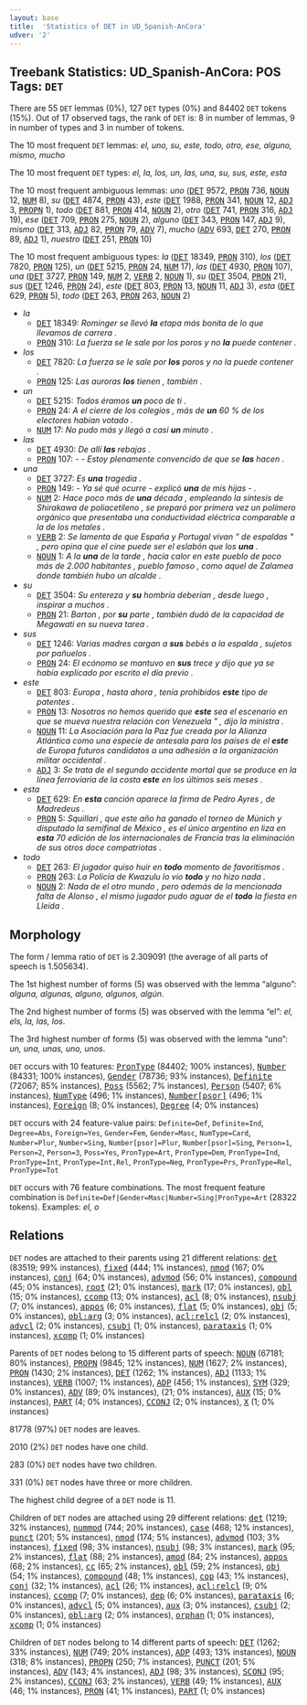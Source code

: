```yaml
---
layout: base
title:  'Statistics of DET in UD_Spanish-AnCora'
udver: '2'
---
```


## Treebank Statistics: UD_Spanish-AnCora: POS Tags: `DET`

There are 55 `DET` lemmas (0%), 127 `DET` types (0%) and 84402 `DET` tokens (15%).
Out of 17 observed tags, the rank of `DET` is: 8 in number of lemmas, 9 in number of types and 3 in number of tokens.

The 10 most frequent `DET` lemmas: <em>el, uno, su, este, todo, otro, ese, alguno, mismo, mucho</em>

The 10 most frequent `DET` types:  <em>el, la, los, un, las, una, su, sus, este, esta</em>

The 10 most frequent ambiguous lemmas: <em>uno</em> (<tt><a href="es_ancora-pos-DET.html">DET</a></tt> 9572, <tt><a href="es_ancora-pos-PRON.html">PRON</a></tt> 736, <tt><a href="es_ancora-pos-NOUN.html">NOUN</a></tt> 12, <tt><a href="es_ancora-pos-NUM.html">NUM</a></tt> 8), <em>su</em> (<tt><a href="es_ancora-pos-DET.html">DET</a></tt> 4874, <tt><a href="es_ancora-pos-PRON.html">PRON</a></tt> 43), <em>este</em> (<tt><a href="es_ancora-pos-DET.html">DET</a></tt> 1988, <tt><a href="es_ancora-pos-PRON.html">PRON</a></tt> 341, <tt><a href="es_ancora-pos-NOUN.html">NOUN</a></tt> 12, <tt><a href="es_ancora-pos-ADJ.html">ADJ</a></tt> 3, <tt><a href="es_ancora-pos-PROPN.html">PROPN</a></tt> 1), <em>todo</em> (<tt><a href="es_ancora-pos-DET.html">DET</a></tt> 881, <tt><a href="es_ancora-pos-PRON.html">PRON</a></tt> 414, <tt><a href="es_ancora-pos-NOUN.html">NOUN</a></tt> 2), <em>otro</em> (<tt><a href="es_ancora-pos-DET.html">DET</a></tt> 741, <tt><a href="es_ancora-pos-PRON.html">PRON</a></tt> 316, <tt><a href="es_ancora-pos-ADJ.html">ADJ</a></tt> 19), <em>ese</em> (<tt><a href="es_ancora-pos-DET.html">DET</a></tt> 709, <tt><a href="es_ancora-pos-PRON.html">PRON</a></tt> 275, <tt><a href="es_ancora-pos-NOUN.html">NOUN</a></tt> 2), <em>alguno</em> (<tt><a href="es_ancora-pos-DET.html">DET</a></tt> 343, <tt><a href="es_ancora-pos-PRON.html">PRON</a></tt> 147, <tt><a href="es_ancora-pos-ADJ.html">ADJ</a></tt> 9), <em>mismo</em> (<tt><a href="es_ancora-pos-DET.html">DET</a></tt> 313, <tt><a href="es_ancora-pos-ADJ.html">ADJ</a></tt> 82, <tt><a href="es_ancora-pos-PRON.html">PRON</a></tt> 79, <tt><a href="es_ancora-pos-ADV.html">ADV</a></tt> 7), <em>mucho</em> (<tt><a href="es_ancora-pos-ADV.html">ADV</a></tt> 693, <tt><a href="es_ancora-pos-DET.html">DET</a></tt> 270, <tt><a href="es_ancora-pos-PRON.html">PRON</a></tt> 89, <tt><a href="es_ancora-pos-ADJ.html">ADJ</a></tt> 1), <em>nuestro</em> (<tt><a href="es_ancora-pos-DET.html">DET</a></tt> 251, <tt><a href="es_ancora-pos-PRON.html">PRON</a></tt> 10)

The 10 most frequent ambiguous types:  <em>la</em> (<tt><a href="es_ancora-pos-DET.html">DET</a></tt> 18349, <tt><a href="es_ancora-pos-PRON.html">PRON</a></tt> 310), <em>los</em> (<tt><a href="es_ancora-pos-DET.html">DET</a></tt> 7820, <tt><a href="es_ancora-pos-PRON.html">PRON</a></tt> 125), <em>un</em> (<tt><a href="es_ancora-pos-DET.html">DET</a></tt> 5215, <tt><a href="es_ancora-pos-PRON.html">PRON</a></tt> 24, <tt><a href="es_ancora-pos-NUM.html">NUM</a></tt> 17), <em>las</em> (<tt><a href="es_ancora-pos-DET.html">DET</a></tt> 4930, <tt><a href="es_ancora-pos-PRON.html">PRON</a></tt> 107), <em>una</em> (<tt><a href="es_ancora-pos-DET.html">DET</a></tt> 3727, <tt><a href="es_ancora-pos-PRON.html">PRON</a></tt> 149, <tt><a href="es_ancora-pos-NUM.html">NUM</a></tt> 2, <tt><a href="es_ancora-pos-VERB.html">VERB</a></tt> 2, <tt><a href="es_ancora-pos-NOUN.html">NOUN</a></tt> 1), <em>su</em> (<tt><a href="es_ancora-pos-DET.html">DET</a></tt> 3504, <tt><a href="es_ancora-pos-PRON.html">PRON</a></tt> 21), <em>sus</em> (<tt><a href="es_ancora-pos-DET.html">DET</a></tt> 1246, <tt><a href="es_ancora-pos-PRON.html">PRON</a></tt> 24), <em>este</em> (<tt><a href="es_ancora-pos-DET.html">DET</a></tt> 803, <tt><a href="es_ancora-pos-PRON.html">PRON</a></tt> 13, <tt><a href="es_ancora-pos-NOUN.html">NOUN</a></tt> 11, <tt><a href="es_ancora-pos-ADJ.html">ADJ</a></tt> 3), <em>esta</em> (<tt><a href="es_ancora-pos-DET.html">DET</a></tt> 629, <tt><a href="es_ancora-pos-PRON.html">PRON</a></tt> 5), <em>todo</em> (<tt><a href="es_ancora-pos-DET.html">DET</a></tt> 263, <tt><a href="es_ancora-pos-PRON.html">PRON</a></tt> 263, <tt><a href="es_ancora-pos-NOUN.html">NOUN</a></tt> 2)


* <em>la</em>
  * <tt><a href="es_ancora-pos-DET.html">DET</a></tt> 18349: <em>Rominger se llevó <b>la</b> etapa más bonita de lo que llevamos de carrera .</em>
  * <tt><a href="es_ancora-pos-PRON.html">PRON</a></tt> 310: <em>La fuerza se le sale por los poros y no <b>la</b> puede contener .</em>
* <em>los</em>
  * <tt><a href="es_ancora-pos-DET.html">DET</a></tt> 7820: <em>La fuerza se le sale por <b>los</b> poros y no la puede contener .</em>
  * <tt><a href="es_ancora-pos-PRON.html">PRON</a></tt> 125: <em>Las auroras <b>los</b> tienen , también .</em>
* <em>un</em>
  * <tt><a href="es_ancora-pos-DET.html">DET</a></tt> 5215: <em>Todos éramos <b>un</b> poco de ti .</em>
  * <tt><a href="es_ancora-pos-PRON.html">PRON</a></tt> 24: <em>A el cierre de los colegios , más de <b>un</b> 60 % de los electores habían votado .</em>
  * <tt><a href="es_ancora-pos-NUM.html">NUM</a></tt> 17: <em>No pudo más y llegó a casi <b>un</b> minuto .</em>
* <em>las</em>
  * <tt><a href="es_ancora-pos-DET.html">DET</a></tt> 4930: <em>De allí <b>las</b> rebajas .</em>
  * <tt><a href="es_ancora-pos-PRON.html">PRON</a></tt> 107: <em>- - Estoy plenamente convencido de que se <b>las</b> hacen .</em>
* <em>una</em>
  * <tt><a href="es_ancora-pos-DET.html">DET</a></tt> 3727: <em>Es <b>una</b> tragedia .</em>
  * <tt><a href="es_ancora-pos-PRON.html">PRON</a></tt> 149: <em>- Ya sé qué ocurre - explicó <b>una</b> de mis hijas - .</em>
  * <tt><a href="es_ancora-pos-NUM.html">NUM</a></tt> 2: <em>Hace poco más de <b>una</b> década , empleando la síntesis de Shirakawa de poliacetileno , se preparó por primera vez un polímero orgánico que presentaba una conductividad eléctrica comparable a la de los metales .</em>
  * <tt><a href="es_ancora-pos-VERB.html">VERB</a></tt> 2: <em>Se lamenta de que España y Portugal vivan " de espaldas " , pero opina que el cine puede ser el eslabón que los <b>una</b> .</em>
  * <tt><a href="es_ancora-pos-NOUN.html">NOUN</a></tt> 1: <em>A la <b>una</b> de la tarde , hacía calor en este pueblo de poco más de 2.000 habitantes , pueblo famoso , como aquel de Zalamea donde también hubo un alcalde .</em>
* <em>su</em>
  * <tt><a href="es_ancora-pos-DET.html">DET</a></tt> 3504: <em>Su entereza y <b>su</b> hombría deberían , desde luego , inspirar a muchos .</em>
  * <tt><a href="es_ancora-pos-PRON.html">PRON</a></tt> 21: <em>Barton , por <b>su</b> parte , también dudó de la capacidad de Megawati en su nueva tarea .</em>
* <em>sus</em>
  * <tt><a href="es_ancora-pos-DET.html">DET</a></tt> 1246: <em>Varias madres cargan a <b>sus</b> bebés a la espalda , sujetos por pañuelos .</em>
  * <tt><a href="es_ancora-pos-PRON.html">PRON</a></tt> 24: <em>El ecónomo se mantuvo en <b>sus</b> trece y dijo que ya se había explicado por escrito el día previo .</em>
* <em>este</em>
  * <tt><a href="es_ancora-pos-DET.html">DET</a></tt> 803: <em>Europa , hasta ahora , tenía prohibidos <b>este</b> tipo de patentes .</em>
  * <tt><a href="es_ancora-pos-PRON.html">PRON</a></tt> 13: <em>Nosotros no hemos querido que <b>este</b> sea el escenario en que se mueva nuestra relación con Venezuela " , dijo la ministra .</em>
  * <tt><a href="es_ancora-pos-NOUN.html">NOUN</a></tt> 11: <em>La Asociación para la Paz fue creada por la Alianza Atlántica como una especie de antesala para los países de el <b>este</b> de Europa futuros candidatos a una adhesión a la organización militar occidental .</em>
  * <tt><a href="es_ancora-pos-ADJ.html">ADJ</a></tt> 3: <em>Se trata de el segundo accidente mortal que se produce en la línea ferroviaria de la costa <b>este</b> en los últimos seis meses .</em>
* <em>esta</em>
  * <tt><a href="es_ancora-pos-DET.html">DET</a></tt> 629: <em>En <b>esta</b> canción aparece la firma de Pedro Ayres , de Madredeus .</em>
  * <tt><a href="es_ancora-pos-PRON.html">PRON</a></tt> 5: <em>Squillari , que este año ha ganado el torneo de Múnich y disputado la semifinal de México , es el único argentino en liza en <b>esta</b> 70 edición de los internacionales de Francia tras la eliminación de sus otros doce compatriotas .</em>
* <em>todo</em>
  * <tt><a href="es_ancora-pos-DET.html">DET</a></tt> 263: <em>El jugador quiso huir en <b>todo</b> momento de favoritismos .</em>
  * <tt><a href="es_ancora-pos-PRON.html">PRON</a></tt> 263: <em>La Policía de Kwazulu lo vio <b>todo</b> y no hizo nada .</em>
  * <tt><a href="es_ancora-pos-NOUN.html">NOUN</a></tt> 2: <em>Nada de el otro mundo , pero además de la mencionada falta de Alonso , el mismo jugador pudo aguar de el <b>todo</b> la fiesta en Lleida .</em>

## Morphology

The form / lemma ratio of `DET` is 2.309091 (the average of all parts of speech is 1.505634).

The 1st highest number of forms (5) was observed with the lemma “alguno”: <em>alguna, algunas, alguno, algunos, algún</em>.

The 2nd highest number of forms (5) was observed with the lemma “el”: <em>el, els, la, las, los</em>.

The 3rd highest number of forms (5) was observed with the lemma “uno”: <em>un, una, unas, uno, unos</em>.

`DET` occurs with 10 features: <tt><a href="es_ancora-feat-PronType.html">PronType</a></tt> (84402; 100% instances), <tt><a href="es_ancora-feat-Number.html">Number</a></tt> (84331; 100% instances), <tt><a href="es_ancora-feat-Gender.html">Gender</a></tt> (78736; 93% instances), <tt><a href="es_ancora-feat-Definite.html">Definite</a></tt> (72067; 85% instances), <tt><a href="es_ancora-feat-Poss.html">Poss</a></tt> (5562; 7% instances), <tt><a href="es_ancora-feat-Person.html">Person</a></tt> (5407; 6% instances), <tt><a href="es_ancora-feat-NumType.html">NumType</a></tt> (496; 1% instances), <tt><a href="es_ancora-feat-Number-psor.html">Number[psor]</a></tt> (496; 1% instances), <tt><a href="es_ancora-feat-Foreign.html">Foreign</a></tt> (8; 0% instances), <tt><a href="es_ancora-feat-Degree.html">Degree</a></tt> (4; 0% instances)

`DET` occurs with 24 feature-value pairs: `Definite=Def`, `Definite=Ind`, `Degree=Abs`, `Foreign=Yes`, `Gender=Fem`, `Gender=Masc`, `NumType=Card`, `Number=Plur`, `Number=Sing`, `Number[psor]=Plur`, `Number[psor]=Sing`, `Person=1`, `Person=2`, `Person=3`, `Poss=Yes`, `PronType=Art`, `PronType=Dem`, `PronType=Ind`, `PronType=Int`, `PronType=Int,Rel`, `PronType=Neg`, `PronType=Prs`, `PronType=Rel`, `PronType=Tot`

`DET` occurs with 76 feature combinations.
The most frequent feature combination is `Definite=Def|Gender=Masc|Number=Sing|PronType=Art` (28322 tokens).
Examples: <em>el, o</em>


## Relations

`DET` nodes are attached to their parents using 21 different relations: <tt><a href="es_ancora-dep-det.html">det</a></tt> (83519; 99% instances), <tt><a href="es_ancora-dep-fixed.html">fixed</a></tt> (444; 1% instances), <tt><a href="es_ancora-dep-nmod.html">nmod</a></tt> (167; 0% instances), <tt><a href="es_ancora-dep-conj.html">conj</a></tt> (64; 0% instances), <tt><a href="es_ancora-dep-advmod.html">advmod</a></tt> (56; 0% instances), <tt><a href="es_ancora-dep-compound.html">compound</a></tt> (45; 0% instances), <tt><a href="es_ancora-dep-root.html">root</a></tt> (21; 0% instances), <tt><a href="es_ancora-dep-mark.html">mark</a></tt> (17; 0% instances), <tt><a href="es_ancora-dep-obl.html">obl</a></tt> (15; 0% instances), <tt><a href="es_ancora-dep-ccomp.html">ccomp</a></tt> (13; 0% instances), <tt><a href="es_ancora-dep-acl.html">acl</a></tt> (8; 0% instances), <tt><a href="es_ancora-dep-nsubj.html">nsubj</a></tt> (7; 0% instances), <tt><a href="es_ancora-dep-appos.html">appos</a></tt> (6; 0% instances), <tt><a href="es_ancora-dep-flat.html">flat</a></tt> (5; 0% instances), <tt><a href="es_ancora-dep-obj.html">obj</a></tt> (5; 0% instances), <tt><a href="es_ancora-dep-obl-arg.html">obl:arg</a></tt> (3; 0% instances), <tt><a href="es_ancora-dep-acl-relcl.html">acl:relcl</a></tt> (2; 0% instances), <tt><a href="es_ancora-dep-advcl.html">advcl</a></tt> (2; 0% instances), <tt><a href="es_ancora-dep-csubj.html">csubj</a></tt> (1; 0% instances), <tt><a href="es_ancora-dep-parataxis.html">parataxis</a></tt> (1; 0% instances), <tt><a href="es_ancora-dep-xcomp.html">xcomp</a></tt> (1; 0% instances)

Parents of `DET` nodes belong to 15 different parts of speech: <tt><a href="es_ancora-pos-NOUN.html">NOUN</a></tt> (67181; 80% instances), <tt><a href="es_ancora-pos-PROPN.html">PROPN</a></tt> (9845; 12% instances), <tt><a href="es_ancora-pos-NUM.html">NUM</a></tt> (1627; 2% instances), <tt><a href="es_ancora-pos-PRON.html">PRON</a></tt> (1430; 2% instances), <tt><a href="es_ancora-pos-DET.html">DET</a></tt> (1262; 1% instances), <tt><a href="es_ancora-pos-ADJ.html">ADJ</a></tt> (1133; 1% instances), <tt><a href="es_ancora-pos-VERB.html">VERB</a></tt> (1007; 1% instances), <tt><a href="es_ancora-pos-ADP.html">ADP</a></tt> (456; 1% instances), <tt><a href="es_ancora-pos-SYM.html">SYM</a></tt> (329; 0% instances), <tt><a href="es_ancora-pos-ADV.html">ADV</a></tt> (89; 0% instances),  (21; 0% instances), <tt><a href="es_ancora-pos-AUX.html">AUX</a></tt> (15; 0% instances), <tt><a href="es_ancora-pos-PART.html">PART</a></tt> (4; 0% instances), <tt><a href="es_ancora-pos-CCONJ.html">CCONJ</a></tt> (2; 0% instances), <tt><a href="es_ancora-pos-X.html">X</a></tt> (1; 0% instances)

81778 (97%) `DET` nodes are leaves.

2010 (2%) `DET` nodes have one child.

283 (0%) `DET` nodes have two children.

331 (0%) `DET` nodes have three or more children.

The highest child degree of a `DET` node is 11.

Children of `DET` nodes are attached using 29 different relations: <tt><a href="es_ancora-dep-det.html">det</a></tt> (1219; 32% instances), <tt><a href="es_ancora-dep-nummod.html">nummod</a></tt> (744; 20% instances), <tt><a href="es_ancora-dep-case.html">case</a></tt> (468; 12% instances), <tt><a href="es_ancora-dep-punct.html">punct</a></tt> (201; 5% instances), <tt><a href="es_ancora-dep-nmod.html">nmod</a></tt> (174; 5% instances), <tt><a href="es_ancora-dep-advmod.html">advmod</a></tt> (103; 3% instances), <tt><a href="es_ancora-dep-fixed.html">fixed</a></tt> (98; 3% instances), <tt><a href="es_ancora-dep-nsubj.html">nsubj</a></tt> (98; 3% instances), <tt><a href="es_ancora-dep-mark.html">mark</a></tt> (95; 2% instances), <tt><a href="es_ancora-dep-flat.html">flat</a></tt> (88; 2% instances), <tt><a href="es_ancora-dep-amod.html">amod</a></tt> (84; 2% instances), <tt><a href="es_ancora-dep-appos.html">appos</a></tt> (68; 2% instances), <tt><a href="es_ancora-dep-cc.html">cc</a></tt> (65; 2% instances), <tt><a href="es_ancora-dep-obl.html">obl</a></tt> (59; 2% instances), <tt><a href="es_ancora-dep-obj.html">obj</a></tt> (54; 1% instances), <tt><a href="es_ancora-dep-compound.html">compound</a></tt> (48; 1% instances), <tt><a href="es_ancora-dep-cop.html">cop</a></tt> (43; 1% instances), <tt><a href="es_ancora-dep-conj.html">conj</a></tt> (32; 1% instances), <tt><a href="es_ancora-dep-acl.html">acl</a></tt> (26; 1% instances), <tt><a href="es_ancora-dep-acl-relcl.html">acl:relcl</a></tt> (9; 0% instances), <tt><a href="es_ancora-dep-ccomp.html">ccomp</a></tt> (7; 0% instances), <tt><a href="es_ancora-dep-dep.html">dep</a></tt> (6; 0% instances), <tt><a href="es_ancora-dep-parataxis.html">parataxis</a></tt> (6; 0% instances), <tt><a href="es_ancora-dep-advcl.html">advcl</a></tt> (5; 0% instances), <tt><a href="es_ancora-dep-aux.html">aux</a></tt> (3; 0% instances), <tt><a href="es_ancora-dep-csubj.html">csubj</a></tt> (2; 0% instances), <tt><a href="es_ancora-dep-obl-arg.html">obl:arg</a></tt> (2; 0% instances), <tt><a href="es_ancora-dep-orphan.html">orphan</a></tt> (1; 0% instances), <tt><a href="es_ancora-dep-xcomp.html">xcomp</a></tt> (1; 0% instances)

Children of `DET` nodes belong to 14 different parts of speech: <tt><a href="es_ancora-pos-DET.html">DET</a></tt> (1262; 33% instances), <tt><a href="es_ancora-pos-NUM.html">NUM</a></tt> (749; 20% instances), <tt><a href="es_ancora-pos-ADP.html">ADP</a></tt> (493; 13% instances), <tt><a href="es_ancora-pos-NOUN.html">NOUN</a></tt> (318; 8% instances), <tt><a href="es_ancora-pos-PROPN.html">PROPN</a></tt> (250; 7% instances), <tt><a href="es_ancora-pos-PUNCT.html">PUNCT</a></tt> (201; 5% instances), <tt><a href="es_ancora-pos-ADV.html">ADV</a></tt> (143; 4% instances), <tt><a href="es_ancora-pos-ADJ.html">ADJ</a></tt> (98; 3% instances), <tt><a href="es_ancora-pos-SCONJ.html">SCONJ</a></tt> (95; 2% instances), <tt><a href="es_ancora-pos-CCONJ.html">CCONJ</a></tt> (63; 2% instances), <tt><a href="es_ancora-pos-VERB.html">VERB</a></tt> (49; 1% instances), <tt><a href="es_ancora-pos-AUX.html">AUX</a></tt> (46; 1% instances), <tt><a href="es_ancora-pos-PRON.html">PRON</a></tt> (41; 1% instances), <tt><a href="es_ancora-pos-PART.html">PART</a></tt> (1; 0% instances)

